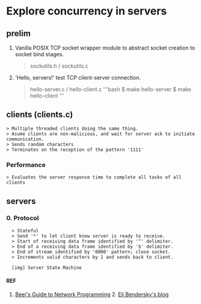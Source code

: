 # Explore concurrency in servers

## prelim
  1. Vanilla POSIX TCP socket wrapper module to abstract socket creation to socket bind stages.
      > sockutils.h / sockutils.c
  2. 'Hello, servers!' test TCP client-server connection.
      > hello-server.c / hello-client.c
      '''bash
      $ make hello-server
      $ make hello-client
      '''


## clients  (clients.c)
    > Multiple threaded clients doing the same thing.
    > Asume clients are non-malicious, and wait for server ack to initiate communication.
    > Sends random characters
    > Terminates on the reception of the pattern '1111'
###  Performance
    > Evaluates the server response time to complete all tasks of all clients


## servers 

###  0. Protocol
      > Stateful
      > Send '*' to let client know server is ready to receive.
      > Start of receiving data frame identified by '^' delimiter.
      > End of a receiving data frame identified by '$' delimiter.
      > End of stream identified by '0000' pattern; close socket.
      > Increments valid characters by 1 and sends back to client.

      [img] Server State Machine


#### REF
  1. [Beej's Guide to Network Programming](https://beej.us/guide/bgnet/html/multi/index.html)
	2. [Eli Bendersky's blog](https://eli.thegreenplace.net/2017/concurrent-servers-part-1-introduction/)
